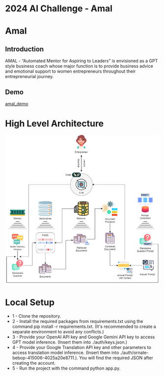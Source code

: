 # 2024 AI Challenge - Amal
# Amal

## Introduction
AMAL - “Automated Mentor for Aspiring to Leaders” is envisioned as a GPT style business
coach whose major function is to provide business advice and emotional support to women
entrepreneurs throughout their entrepreneurial journey.

## Demo


[amal_demo](https://github.com/beyonddata-ai/amal_chatbot/assets/70507544/4334056e-c68b-400a-a48e-5b7a259db89d)


# High Level Architecture
![alt text](https://github.com/beyonddata-ai/amal_chatbot/blob/main/amal_detailed2.png?raw=true)

# Local Setup
* 1 - Clone the repository.
* 2 - Install the required packages from requirements.txt using the command pip install -r requirements.txt. (It's recommended to create a separate environment to avoid any conflicts.)
* 3 - Provide your OpenAI API key and Google Gemini API key to access GPT model inference. (Insert them into ./auth/keys.json.)
* 4 - Provide your Google Translation API key and other parameters to access translation model inference. (Insert them into ./auth/ornate-bebop-415006-4025a20e8711.). You will find the required JSON after creating the account.
* 5 - Run the project with the command python app.py.
